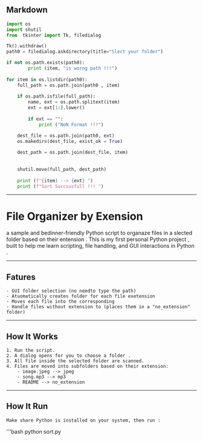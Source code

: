 ## Markdown

```python
import os
import shutil
from  tkinter import Tk, filedialog

Tk().withdraw()
path0 = filedialog.askdirectory(title="Slect your folder")

if not os.path.exists(path0):
		print (item, "is worng path !!!")
		
for item in os.listdir(path0):
	full_path = os.path.join(path0 , item)
	
	if os.path.isfile(full_path):
		name, ext = os.path.splitext(item)
		ext = ext[1:].lower()
		
		if ext == "":
			print ("NoN Format !!!")

	dest_file = os.path.join(path0, ext)
	os.makedirs(dest_file, exist_ok = True)
	
	dest_path = os.path.join(dest_file, item)
	
	
	shutil.move(full_path, dest_path)
	
	print (f"{item} --> {ext} ")
	print (f"Sort Succsusfull !!! ")
```


----------------------------

# File Organizer by Exension 
a sample and bedinner-friendly Python script to organaze files in a slected folder based on their entension .
This is my first personal Python  project ,  built to help me learn scripting, file handling, and GUI interactions in Python .

------------

## Fatures 

	- GUI folder selection (no needto type the path)
	- Atuomatically creates folder for each file exetension
	- Moves each file into the corresponding
	- Handle files without extension to (places them in a "no_extension" folder)
	
------------

## How It Works 
	
	1. Run the script.
	2. A dialog opens for you to choose a folder .
	3. All file inside the selected folder are scanned.
	4. Files are moved into subfolders based on their extension:
		- image.jpeg --> jpeg
		- song.mp3 --> mp3
		- README --> no_extension
		
--------------

## How It Run 
	Make share Python is installed on your system, then run :
	
'''bash
	python sort.py
